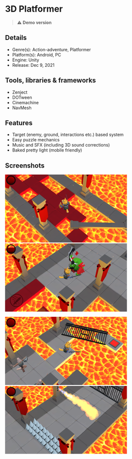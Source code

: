 # 3D Platformer

> :warning: **Demo version**

## Details
* Genre(s): Action-adventure, Platformer  
* Platform(s): Android, PC
* Engine: Unity
* Release:  Dec 9, 2021

## Tools, libraries & frameworks
* Zenject
* DOTween
* Cinemachine
* NavMesh

## Features
* Target (enemy, ground, interactions etc.) based system
* Easy puzzle mechanics
* Music and SFX (including 3D sound corrections)
* Baked pretty light (mobile friendly)

## Screenshots

<img src="/Screenshots/1.png" width = "400"/> <img src="/Screenshots/2.png" width = "400"/> 

<img src="/Screenshots/3.png" width = "400"/> <img src="/Screenshots/4.png" width = "400"/>

